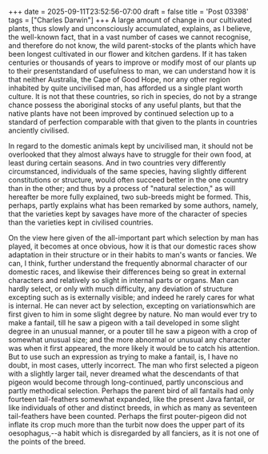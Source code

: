 +++
date = 2025-09-11T23:52:56-07:00
draft = false
title = 'Post 03398'
tags = ["Charles Darwin"]
+++
A large amount of change in our cultivated plants, thus slowly and unconsciously accumulated, explains, as I believe, the well-known fact, that in a vast number of cases we cannot recognise, and therefore do not know, the wild parent-stocks of the plants which have been longest cultivated in our flower and kitchen gardens. If it has taken centuries or thousands of years to improve or modify most of our plants up to their presentstandard of usefulness to man, we can understand how it is that neither Australia, the Cape of Good Hope, nor any other region inhabited by quite uncivilised man, has afforded us a single plant worth culture. It is not that these countries, so rich in species, do not by a strange chance possess the aboriginal stocks of any useful plants, but that the native plants have not been improved by continued selection up to a standard of perfection comparable with that given to the plants in countries anciently civilised.

In regard to the domestic animals kept by uncivilised man, it should not be overlooked that they almost always have to struggle for their own food, at least during certain seasons. And in two countries very differently circumstanced, individuals of the same species, having slightly different constitutions or structure, would often succeed better in the one country than in the other; and thus by a process of "natural selection," as will hereafter be more fully explained, two sub-breeds might be formed. This, perhaps, partly explains what has been remarked by some authors, namely, that the varieties kept by savages have more of the character of species than the varieties kept in civilised countries.

On the view here given of the all-important part which selection by man has played, it becomes at once obvious, how it is that our domestic races show adaptation in their structure or in their habits to man's wants or fancies. We can, I think, further understand the frequently abnormal character of our domestic races, and likewise their differences being so great in external characters and relatively so slight in internal parts or organs. Man can hardly select, or only with much difficulty, any deviation of structure excepting such as is externally visible; and indeed he rarely cares for what is internal. He can never act by selection, excepting on variationswhich are first given to him in some slight degree by nature. No man would ever try to make a fantail, till he saw a pigeon with a tail developed in some slight degree in an unusual manner, or a pouter till he saw a pigeon with a crop of somewhat unusual size; and the more abnormal or unusual any character was when it first appeared, the more likely it would be to catch his attention. But to use such an expression as trying to make a fantail, is, I have no doubt, in most cases, utterly incorrect. The man who first selected a pigeon with a slightly larger tail, never dreamed what the descendants of that pigeon would become through long-continued, partly unconscious and partly methodical selection. Perhaps the parent bird of all fantails had only fourteen tail-feathers somewhat expanded, like the present Java fantail, or like individuals of other and distinct breeds, in which as many as seventeen tail-feathers have been counted. Perhaps the first pouter-pigeon did not inflate its crop much more than the turbit now does the upper part of its oesophagus,--a habit which is disregarded by all fanciers, as it is not one of the points of the breed.
